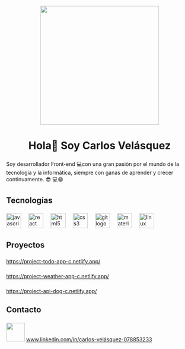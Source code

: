 <br clear="both">

<div align="center">
  <img height="320" src="https://images.pexels.com/photos/270348/pexels-photo-270348.jpeg?auto=compress&cs=tinysrgb&w=1260&h=750&dpr=1"  />
</div>

###

<h1 align="center">Hola👋 Soy Carlos Velásquez</h1>

###

<p align="left"> Soy desarrollador Front-end 💻con una gran pasión por el mundo de la tecnología y la informática, siempre con ganas de aprender y crecer continuamente. 😎 💻😁</p>

###

<h2 align="left">Tecnologías</h2>

###

<div align="left">
  <img src="https://cdn.jsdelivr.net/gh/devicons/devicon/icons/javascript/javascript-original.svg" height="40" alt="javascript logo"  />
  <img width="12" />
  <img src="https://cdn.jsdelivr.net/gh/devicons/devicon/icons/react/react-original.svg" height="40" alt="react logo"  />
  <img width="12" />
  <img src="https://cdn.jsdelivr.net/gh/devicons/devicon/icons/html5/html5-original.svg" height="40" alt="html5 logo"  />
  <img width="12" />
  <img src="https://cdn.jsdelivr.net/gh/devicons/devicon/icons/css3/css3-original.svg" height="40" alt="css3 logo"  />
  <img width="12" />
  <img src="https://cdn.jsdelivr.net/gh/devicons/devicon/icons/git/git-original.svg" height="40" alt="git logo"  />
  <img width="12" />
  <img src="https://cdn.jsdelivr.net/gh/devicons/devicon/icons/materialui/materialui-original.svg" height="40" alt="materialui logo"  />
  <img width="12" />
  <img src="https://cdn.jsdelivr.net/gh/devicons/devicon/icons/linux/linux-original.svg" height="40" alt="linux logo"  />
</div>

###

<h2 align="left">Proyectos</h2>

###

<a align="left">https://project-todo-app-c.netlify.app/</a>

###

<a align="left">https://project-weather-app-c.netlify.app/</a>

###

<a align="left">https://project-api-dog-c.netlify.app/</a>

###

<h2 align="left">Contacto</h2>

###
<img height="50" width="50" src="https://raw.githubusercontent.com/maurodesouza/profile-readme-generator/master/src/assets/icons/social/linkedin/default.svg">
<a align="left" target="_blank" href="https://www.linkedin.com/in/carlos-vel%C3%A1squez-078853233">www.linkedin.com/in/carlos-velásquez-078853233</a>
</img>
